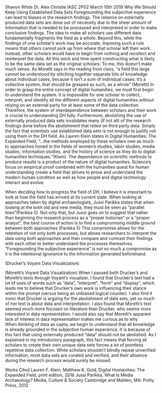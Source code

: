 Shavon White 
Dr. Alex Christie 
IASC 2P02 
March 10th 2019 
Why We Should Keep Using Established Data Sets 
Foregrounding the subjective experience can lead to biases in the research findings. The reliance on externally produced data sets are done out of necessity due to the sheer amount of information that is needed to be processed and interpreted in order to make conclusive findings. The idea to make all scholars use different data fundamentally fragments the field as a whole. Beyond this, while the findings of one scholar’s work may be accurate, imposing such a rule means that others cannot pick up from where that scholar left their work. Instead, other scholars would have to begin from nothing and recollect and reinterpret the data. All this work and time spent constructing what is likely to be the same data set as the original scholars. To me, this doesn’t make much sense. As Moretti says in the reading from class, “a field this large cannot be understood by stitching together separate bits of knowledge about individual cases, because it isn’t a sum of individual cases: it’s a collective system, that should be grasped as such, as a whole” (Moretti) In order to grasp the entire concept of digital humanities, we must first begin to understand the system. It is impossible for one scholar to collect, interpret, and identify all the different aspects of digital humanities without relying on an external party for at least some of the data collection. Therefore, the system of interdependence between scholars and their work is crucial to understanding DH fully. Furthermore, abolishing the use of externally produced data sets invalidates many (if not all) of the research findings done before the abolishment that relied on third party data. 
Simply the fact that scientists use established data sets is not enough to justify not using them in the DH field. As Lauren Klein states in Digital Humanities: The Expanded Field, “...the methods employed by these scholars owe as much to approaches honed in the fields of women’s studies, labor studies, media studies, information studies, and the history of science as they do to digital humanities techniques.”(Klein). The dependence on scientific methods to produce results is a product of the nature of digital humanities. Science’s focus on empirical proof combined with the humanities quest for human understanding create a field that strives to prove and understand the modern human condition as well as how people and digital technology interact and evolve. 
 
When deciding how to progress the field of DH, I believe it is important to look at how the field has arrived at its current state. When looking at approaches taken by digital archaeologists, Jussi Parikka states that when looking at the both old and new media, they must be seen as “parallel lines”(Parikka 5). Not only that, but Jussi goes on to suggest that rather than beginning the research process as a “proper historian” or a “proper analyst”, the best course of action is to find a compromising middle ground between both approaches (Parikka 5) This compromise allows for the retention of not only both processes, but allows researchers to interpret the data using both approaches and then compare and contrast their findings with each other to better understand the processes themselves. “Foregrounding the subjective experience” is not so much a compromise as it is the intentional ignorance to the information generated beforehand.  
 
(Drucker’s Voyant Data Visualization) 
 
(Moretti’s Voyant Data Visualization) 
When I passed both Drucker’s and Moretti’s texts through Voyant’s visualizer, I found that Drucker’s text had a lot of uses of words such as “data”, “interpret”, “form” and “display”, which leads me to believe that Drucker’s own work is influencing their stance within the prompt (versus being an unbiased logical counter). I also find it ironic that Drucker is arguing for the abolishment of data sets, yet so much of her text is about data and interpretation. I also found that Moretti’s text seemed much more focused on literature than Drucker, who seems more interested in data representation. I would also say that Moretti’s apparent lack of interest in data representation makes me curious as to why  
When thinking of data as capta, we begin to understand that all knowledge is already grounded in the subjective human experience. It is because of this fact that using externally produced “data” should not be abolished. As I explained in my introductory paragraph, this fact means that forcing all scholars to create their own unique data sets forces a lot of pointless repetitive data collection. While scholars shouldn’t blindly repeat unverified information, most data sets are curated and verified, and their absence during the research process would surely be missed. 
 
Works Cited 
Lauren F. Klein, Matthew K. Gold, Digital Humanities: The Expanded Field, print edition, 2016 
Jussi Parikka, What Is Media Archaeology? Media, Culture & Society Cambridge and Malden, MA: Polity Press, 2012 
 
